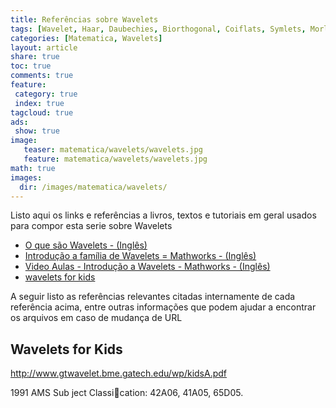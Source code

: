 ```yaml
---
title: Referências sobre Wavelets
tags: [Wavelet, Haar, Daubechies, Biorthogonal, Coiflats, Symlets, Morlet, Mexican Hat, Meyer, octave]
categories: [Matematica, Wavelets]
layout: article
share: true
toc: true
comments: true
feature:
 category: true
 index: true
tagcloud: true
ads: 
 show: true
image:
   teaser: matematica/wavelets/wavelets.jpg
   feature: matematica/wavelets/wavelets.jpg
math: true
images:
  dir: /images/matematica/wavelets/
---
```


Listo aqui os links e referências a livros, textos e tutoriais em geral usados para compor esta serie sobre Wavelets

<!--more-->

* [O que são Wavelets - (Inglês)](https://www.mathworks.com/help/wavelet/gs/what-is-a-wavelet.html)
* [Introdução a família de Wavelets = Mathworks - (Inglês)](https://www.mathworks.com/help/wavelet/gs/introduction-to-the-wavelet-families.html)
* [Video Aulas - Introdução a Wavelets - Mathworks - (Inglês)](https://www.youtube.com/playlist?list=PLn8PRpmsu08ojy02wi4QLVzELM545Xw3p)
* [wavelets for kids](http://www.gtwavelet.bme.gatech.edu/wp/kidsA.pdf)

A seguir listo as referências relevantes citadas internamente de cada referência acima, entre outras informações que podem ajudar a encontrar os arquivos em caso de mudança de URL

## Wavelets for Kids

http://www.gtwavelet.bme.gatech.edu/wp/kidsA.pdf

1991 AMS Sub ject Classication: 42A06, 41A05, 65D05.